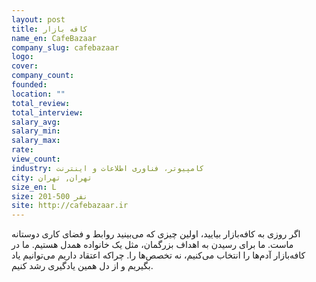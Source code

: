 ```yaml
---
layout: post
title: کافه بازار
name_en: CafeBazaar
company_slug: cafebazaar
logo: 
cover: 
company_count:
founded:
location: ""
total_review: 
total_interview: 
salary_avg: 
salary_min: 
salary_max: 
rate: 
view_count: 
industry: کامپیوتر، فناوری اطلاعات و اینترنت
city: تهران, تهران
size_en: L
size: 201-500 نفر
site: http://cafebazaar.ir
---
```


اگر روزی به کافه‌بازار بیایید، اولین چیزی که می‌بینید روابط و فضای کاری دوستانه ماست. ما برای رسیدن به اهداف بزرگمان، مثل یک خانواده همدل هستیم.  ما در کافه‌بازار آدم‌ها را انتخاب می‌کنیم، نه تخصص‌ها را. چراکه اعتقاد داریم می‌توانیم یاد بگیریم و از دل همین یادگیری رشد کنیم.
